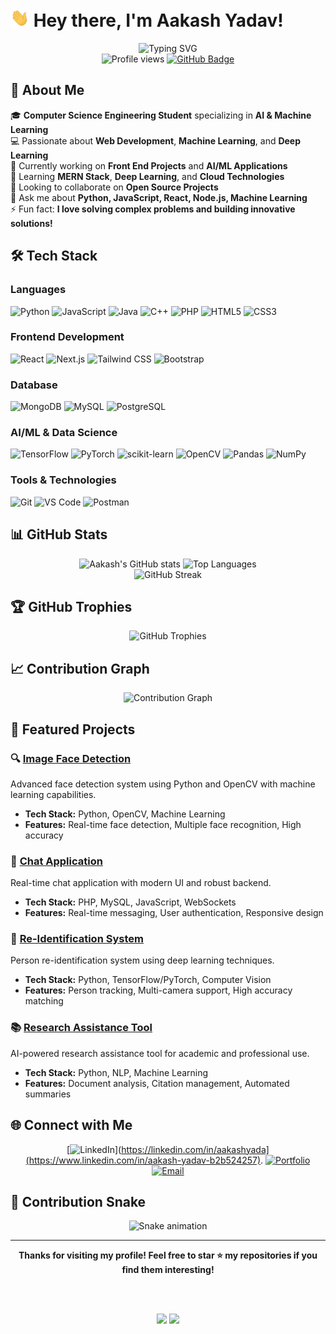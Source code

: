 # <img src="https://raw.githubusercontent.com/ABSphreak/ABSphreak/master/gifs/Hi.gif" width="30px"> Hey there, I'm Aakash Yadav!

<div align="center">
  <img src="https://readme-typing-svg.herokuapp.com?font=Fira+Code&pause=1000&width=435&lines=Front End Developer;AI%2FML+Enthusiast;Computer+Science+Student;Always+Learning+New+Things" alt="Typing SVG" />
</div>

<div align="center">
  <img src="https://komarev.com/ghpvc/?username=AakashYadv&label=Profile%20views&color=0e75b6&style=flat" alt="Profile views" />
  <a href="https://github.com/AakashYadv?tab=followers"><img src="https://img.shields.io/github/followers/AakashYadv?label=Followers&style=social" alt="GitHub Badge"></a>
</div>

## 🚀 About Me

🎓 **Computer Science Engineering Student** specializing in **AI & Machine Learning**  
💻 Passionate about **Web Development**, **Machine Learning**, and **Deep Learning**  
🔭 Currently working on **Front End Projects** and **AI/ML Applications**  
🌱 Learning **MERN Stack**, **Deep Learning**, and **Cloud Technologies**  
👯 Looking to collaborate on **Open Source Projects**  
💬 Ask me about **Python, JavaScript, React, Node.js, Machine Learning**  
⚡ Fun fact: **I love solving complex problems and building innovative solutions!**  

## 🛠️ Tech Stack

### Languages
![Python](https://img.shields.io/badge/Python-3776AB?style=for-the-badge&logo=python&logoColor=white)
![JavaScript](https://img.shields.io/badge/JavaScript-F7DF1E?style=for-the-badge&logo=javascript&logoColor=black)
![Java](https://img.shields.io/badge/Java-ED8B00?style=for-the-badge&logo=openjdk&logoColor=white)
![C++](https://img.shields.io/badge/C++-00599C?style=for-the-badge&logo=c%2B%2B&logoColor=white)
![PHP](https://img.shields.io/badge/PHP-777BB4?style=for-the-badge&logo=php&logoColor=white)
![HTML5](https://img.shields.io/badge/HTML5-E34F26?style=for-the-badge&logo=html5&logoColor=white)
![CSS3](https://img.shields.io/badge/CSS3-1572B6?style=for-the-badge&logo=css3&logoColor=white)

### Frontend Development
![React](https://img.shields.io/badge/React-20232A?style=for-the-badge&logo=react&logoColor=61DAFB)
![Next.js](https://img.shields.io/badge/Next.js-000000?style=for-the-badge&logo=next.js&logoColor=white)
![Tailwind CSS](https://img.shields.io/badge/Tailwind_CSS-38B2AC?style=for-the-badge&logo=tailwind-css&logoColor=white)
![Bootstrap](https://img.shields.io/badge/Bootstrap-563D7C?style=for-the-badge&logo=bootstrap&logoColor=white)

### Database
![MongoDB](https://img.shields.io/badge/MongoDB-4EA94B?style=for-the-badge&logo=mongodb&logoColor=white)
![MySQL](https://img.shields.io/badge/MySQL-00000F?style=for-the-badge&logo=mysql&logoColor=white)
![PostgreSQL](https://img.shields.io/badge/PostgreSQL-316192?style=for-the-badge&logo=postgresql&logoColor=white)

### AI/ML & Data Science
![TensorFlow](https://img.shields.io/badge/TensorFlow-FF6F00?style=for-the-badge&logo=tensorflow&logoColor=white)
![PyTorch](https://img.shields.io/badge/PyTorch-EE4C2C?style=for-the-badge&logo=pytorch&logoColor=white)
![scikit-learn](https://img.shields.io/badge/scikit--learn-F7931E?style=for-the-badge&logo=scikit-learn&logoColor=white)
![OpenCV](https://img.shields.io/badge/OpenCV-5C3EE8?style=for-the-badge&logo=opencv&logoColor=white)
![Pandas](https://img.shields.io/badge/Pandas-150458?style=for-the-badge&logo=pandas&logoColor=white)
![NumPy](https://img.shields.io/badge/NumPy-013243?style=for-the-badge&logo=numpy&logoColor=white)

### Tools & Technologies
![Git](https://img.shields.io/badge/Git-F05032?style=for-the-badge&logo=git&logoColor=white)
![VS Code](https://img.shields.io/badge/VS_Code-007ACC?style=for-the-badge&logo=visual-studio-code&logoColor=white)
![Postman](https://img.shields.io/badge/Postman-FF6C37?style=for-the-badge&logo=postman&logoColor=white)

## 📊 GitHub Stats

<div align="center">
  <img src="https://github-readme-stats.vercel.app/api?username=AakashYadv&show_icons=true&theme=radical&hide_border=true" alt="Aakash's GitHub stats" />
  <img src="https://github-readme-stats.vercel.app/api/top-langs/?username=AakashYadv&layout=compact&theme=radical&hide_border=true" alt="Top Languages" />
</div>

<div align="center">
  <img src="https://github-readme-streak-stats.herokuapp.com/?user=AakashYadv&theme=radical&hide_border=true" alt="GitHub Streak" />
</div>

## 🏆 GitHub Trophies

<div align="center">
  <img src="https://github-profile-trophy.vercel.app/?username=AakashYadv&theme=radical&no-frame=true&row=1&column=7" alt="GitHub Trophies" />
</div>

## 📈 Contribution Graph

<div align="center">
  <img src="https://github-readme-activity-graph.vercel.app/graph?username=AakashYadv&theme=react-dark&hide_border=true" alt="Contribution Graph" />
</div>

## 🚀 Featured Projects

### 🔍 [Image Face Detection](https://github.com/AakashYadv/Image_face_detection)
Advanced face detection system using Python and OpenCV with machine learning capabilities.
- **Tech Stack:** Python, OpenCV, Machine Learning
- **Features:** Real-time face detection, Multiple face recognition, High accuracy

### 💬 [Chat Application](https://github.com/AakashYadv/ChatApp)
Real-time chat application with modern UI and robust backend.
- **Tech Stack:** PHP, MySQL, JavaScript, WebSockets
- **Features:** Real-time messaging, User authentication, Responsive design

### 🤖 [Re-Identification System](https://github.com/AakashYadv/Re-Indetification)
Person re-identification system using deep learning techniques.
- **Tech Stack:** Python, TensorFlow/PyTorch, Computer Vision
- **Features:** Person tracking, Multi-camera support, High accuracy matching

### 📚 [Research Assistance Tool](https://github.com/AakashYadv/research-assistance)
AI-powered research assistance tool for academic and professional use.
- **Tech Stack:** Python, NLP, Machine Learning
- **Features:** Document analysis, Citation management, Automated summaries

## 🌐 Connect with Me

<div align="center">
  
[![LinkedIn](https://img.shields.io/badge/LinkedIn-0077B5?style=for-the-badge&logo=linkedin&logoColor=white)](https://linkedin.com/in/aakashyada](https://www.linkedin.com/in/aakash-yadav-b2b524257).
[![Portfolio](https://img.shields.io/badge/Portfolio-000000?style=for-the-badge&logo=About.me&logoColor=white)](https://aakashyadav.github.io)
[![Email](https://img.shields.io/badge/Email-D14836?style=for-the-badge&logo=gmail&logoColor=white)](mailto:aky47bolt@gmail.com)

</div>



## 🐍 Contribution Snake

<div align="center">
  <img src="https://raw.githubusercontent.com/AakashYadv/AakashYadv/output/github-contribution-grid-snake-dark.svg" alt="Snake animation" />
</div>

---

<div align="center">
  <b>Thanks for visiting my profile! Feel free to star ⭐ my repositories if you find them interesting!</b>
  
  <br><br>
  
  <img src="https://forthebadge.com/images/badges/built-with-love.svg" />
  <img src="https://forthebadge.com/images/badges/powered-by-coffee.svg" />
</div>
